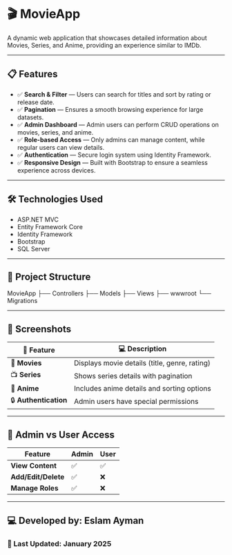 # 🎬 MovieApp

A dynamic web application that showcases detailed information about Movies, Series, and Anime, providing an experience similar to IMDb.

---

## 📋 Features

- ✅ **Search & Filter** — Users can search for titles and sort by rating or release date.
- ✅ **Pagination** — Ensures a smooth browsing experience for large datasets.
- ✅ **Admin Dashboard** — Admin users can perform CRUD operations on movies, series, and anime.
- ✅ **Role-based Access** — Only admins can manage content, while regular users can view details.
- ✅ **Authentication** — Secure login system using Identity Framework.
- ✅ **Responsive Design** — Built with Bootstrap to ensure a seamless experience across devices.

---

## 🛠️ Technologies Used

- ASP.NET MVC
- Entity Framework Core
- Identity Framework
- Bootstrap
- SQL Server

---

## 📂 Project Structure

MovieApp ├── Controllers ├── Models ├── Views ├── wwwroot └── Migrations


---

## 📸 Screenshots

| 📄 Feature          | 💻 Description                                  |
|---------------------|------------------------------------------------|
| 🎥 **Movies**       | Displays movie details (title, genre, rating)  |
| 📺 **Series**       | Shows series details with pagination           |
| 🎨 **Anime**        | Includes anime details and sorting options     |
| 🔒 **Authentication**| Admin users have special permissions          |

---

## 👤 Admin vs User Access

| Feature            | Admin | User  |
|--------------------|-------|-------|
| **View Content**    | ✅    | ✅    |
| **Add/Edit/Delete** | ✅    | ❌    |
| **Manage Roles**    | ✅    | ❌    |

---

## 💻 Developed by: Eslam Ayman

### 📅 Last Updated: January 2025

